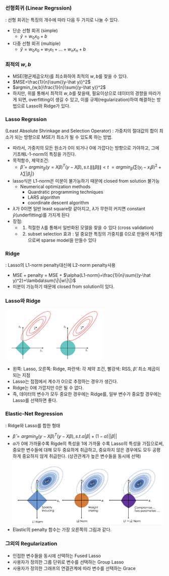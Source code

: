 ### 선형회귀 (Linear Regrssion)
: 선형 회귀는 특징의 개수에 따라 다음 두 가지로 나눌 수 있다. 
- 단순 선형 회귀 (simple)
	- $\hat{y}=w_0x_0+b$
- 다중 선형 회귀 (multiple)
	- $\hat{y}=w_0x_0+w_1x_1+...+w_nx_n+b$

### 최적의 $w,b$
- MSE(평균제곱오차)를 최소화하여 최적의 $w,b$를 찾을 수 있다.
- $MSE=\frac{1}{n}\sum{(y-\hat y)}^2$
- $argmin_{w,b}\frac{1}{n}\sum{(y-\hat y)}^2$
- 하지만, 위를 통해서 최적의 $w,b$를 찾을때, 필요이상으로 데이터의 경향을 따라가게 되면, overfitting이 생길 수 있고, 이를 규제(regularization)하여 해결하는 방법으로 Lasso와 Ridge가 있다.

### Lasso Regrssion
(Least Absolute Shrinkage and Selection Operator)
: 가중치의 절대값의 합이 최소가 되는 방향으로 MSE가 최소가 될 수 있도록 하는 방법.
- 따라서, 가중치의 모든 원소가 0이 되거나 0에 가깝다는 방향으로 가야하고, 그에 기초해L-1-norm의 특징을 가진다.
- 목적함수, 제약조건: 
	-  $\hat\beta=argmin_\beta(y=X\beta)^T(y-X\beta), s.t.\|\|\beta\|\|\lt{t}$
	$=argmin_\beta\{\sum{(y_i-x_i\beta)^2}+\lambda\sum|\beta_j|\}$
- lasso식은 L1-norm은 미분이 불가능하기 때문에 closed from solution 불가능
	- Neumerical optimization methods
		- Quardratic programming techniques
		- LARS algorithm
		- coordinate descent algorithm
- $\lambda$가 0이면 일반 least square랑 같아지고, $\lambda$가 무한히 커지면 constant $\hat{y}$(underfitting)를 가지게 된다
- 장점: 
	- 1. 적절한 $\lambda$를 통해서 일반화된 모델을 찾을 수 있다 (cross validation)
	- 2. subset selection 효과
		: 덜 중요한 특징의 가중치를 0으로 만들어 제거함으로써 sparse model을 만들수 있다

### Ridge
: Lasso의 L1-norm penalty대신에 L2-norm penalty사용
- MSE + penalty = MSE + $\alpha{L1-norm}=\frac{1}{n}\sum{(y-\hat y)^2}+\lambda\sum{\|\|w\|\|}$
- 미분이 가능하기 때문에 closed from solution이 있다.

### Lasso와 Ridge
![img01](regularization_imgs/lasso_ridge.png)
- 왼쪽: Lasso, 오른쪽: Ridge, 파란색: 각 제약 조건, 빨강색: RSS, $\hat \beta$: 최소 제곱이 되는 지점
- Lasso는 접점에서 계수가 0으로 추정하는 경우가 생긴다.
- Ridge는 0에 가깝지만 0은 될 수 없다.
- 즉, 데이터의 변수가 모두 중요한 경우에는 Ridge를, 일부 변수가 중요할 경우에는 Lasso를 선택하면 좋다.

### Elastic-Net Regression
: Ridge와 Lasso를 합한 형태
- $\hat\beta=argmin_\beta(y-X\beta)^T(y-X\beta),  s.t.\alpha|\beta|+(1-\alpha)||\beta||$
- $\alpha$가 0에 가까울수록 Rigde의 특성을 1에 가까울 수록 Lasso의 특성을 가짐으로써, 중요한 변수들에 대해 모두 중요하게 취급하고, 중요하지 않은 경우에도 모두 공평하게 중요하지 않게 취급한다. (상관관계가 높은 변수들을 동시에 선택)
![img02](regularization_imgs/elastic.png)
- Elastic의 penalty 함수는 가장 오른쪽의 그림과 같다.

### 그외의 Regularization
- 인접한 변수들을 동시에 선택하는 Fused Lasso
- 사용자가 정의한 그룹 단위로 변수를 선택하는 Group Lasso
- 사용자가 정의한 그래프의 연결관계에 따라 변수를 선택하는 Grace